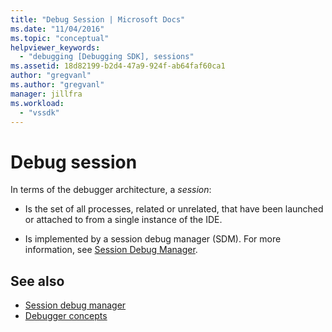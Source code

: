 ```yaml
---
title: "Debug Session | Microsoft Docs"
ms.date: "11/04/2016"
ms.topic: "conceptual"
helpviewer_keywords:
  - "debugging [Debugging SDK], sessions"
ms.assetid: 18d82199-b2d4-47a9-924f-ab64faf60ca1
author: "gregvanl"
ms.author: "gregvanl"
manager: jillfra
ms.workload:
  - "vssdk"
---
```

# Debug session
In terms of the debugger architecture, a *session*:

- Is the set of all processes, related or unrelated, that have been launched or attached to from a single instance of the IDE.

- Is implemented by a session debug manager (SDM). For more information, see [Session Debug Manager](../../extensibility/debugger/session-debug-manager.md).

## See also
- [Session debug manager](../../extensibility/debugger/session-debug-manager.md)
- [Debugger concepts](../../extensibility/debugger/debugger-concepts.md)